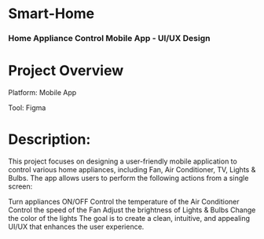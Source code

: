 # Smart-Home
### Home Appliance Control Mobile App - UI/UX Design
# Project Overview
Platform: Mobile App


Tool: Figma
# Description:
This project focuses on designing a user-friendly mobile application to control various home appliances, including Fan, Air Conditioner, TV, Lights & Bulbs. The app allows users to perform the following actions from a single screen:

Turn appliances ON/OFF
Control the temperature of the Air Conditioner
Control the speed of the Fan
Adjust the brightness of Lights & Bulbs
Change the color of the lights
The goal is to create a clean, intuitive, and appealing UI/UX that enhances the user experience.
